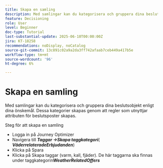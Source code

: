 ```yaml
---
title: Skapa en samling
description: Med samlingar kan du kategorisera och gruppera dina beslutsobjekt enligt dina önskemål. Dessa kategorier skapas genom att regler som utnyttjar attributen för beslutsposter skapas.
feature: Decisioning
role: User
level: Beginner
doc-type: Tutorial
last-substantial-update: 2025-06-10T00:00:00Z
jira: KT-18258
recommendations: noDisplay, noCatalog
source-git-commit: 13c891c02a9a2da3ff742afaab7ceb449a417b5e
workflow-type: tm+mt
source-wordcount: '96'
ht-degree: 6%

---
```



# Skapa en samling

Med samlingar kan du kategorisera och gruppera dina beslutsobjekt enligt dina önskemål. Dessa kategorier skapas genom att regler som utnyttjar attributen för beslutsposter skapas.

Steg för att skapa en samling

* Logga in på Journey Optimizer
* Navigera till _&#x200B;**Taggar ->Skapa taggkategori**&#x200B;_(_&#x200B;**VäderrelateradeErbjudanden**&#x200B;_)
* Klicka på Spara
* Klicka på Skapa taggar (varm, kall, fjäder). De här taggarna ska finnas under taggkategorin _&#x200B;**WeatherRelatedOffers**&#x200B;_


